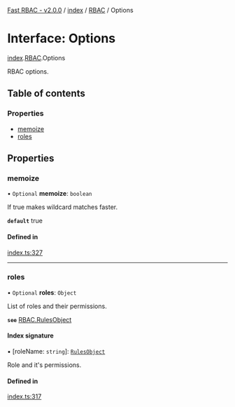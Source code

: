 [Fast RBAC - v2.0.0](../README.md) / [index](../modules/index.md) / [RBAC](../modules/index.RBAC.md) / Options

# Interface: Options

[index](../modules/index.md).[RBAC](../modules/index.RBAC.md).Options

RBAC options.

## Table of contents

### Properties

- [memoize](index.RBAC.Options.md#memoize)
- [roles](index.RBAC.Options.md#roles)

## Properties

### memoize

• `Optional` **memoize**: `boolean`

If true makes wildcard matches faster.

**`default`** true

#### Defined in

[index.ts:327](https://github.com/SkeLLLa/fast-rbac/blob/ef47d80/src/index.ts#L327)

---

### roles

• `Optional` **roles**: `Object`

List of roles and their permissions.

**`see`** [RBAC.RulesObject](index.RBAC.RulesObject.md)

#### Index signature

▪ [roleName: `string`]: [`RulesObject`](index.RBAC.RulesObject.md)

Role and it's permissions.

#### Defined in

[index.ts:317](https://github.com/SkeLLLa/fast-rbac/blob/ef47d80/src/index.ts#L317)
